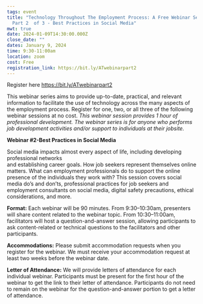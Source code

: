```yaml
---
tags: event
title: "Technology Throughout The Employment Process: A Free Webinar Series-
  Part 2  of 3 - Best Practices in Social Media"
mwt: true
date: 2024-01-09T14:30:00.000Z
close_date: ""
dates: January 9, 2024
time: 9:30-11:00am
location: zoom
cost: Free
registration_link: https://bit.ly/ATwebinarpart2
---
```

Register here <https://bit.ly/ATwebinarpart2>

This webinar series aims to provide up-to-date, practical, and relevant information to facilitate the use of technology across the many aspects of the employment process. Register for one, two, or all three of the following webinar sessions at no cost. *This webinar session provides 1 hour of professional development. The webinar series is for anyone who performs job development activities and/or support to individuals at their jobsite.*

**Webinar #2-Best Practices in Social Media** 

Social media impacts almost every aspect of life, including developing professional networks\
and establishing career goals. How job seekers represent themselves online matters. What can employment professionals do to support the online presence of the individuals they work with? This session covers social media do’s and don’ts, professional practices for job seekers and employment consultants on social media, digital safety precautions, ethical considerations, and more.

**Format:** Each webinar will be 90 minutes. From 9:30–10:30am, presenters will share content related to the webinar topic. From 10:30–11:00am, facilitators will host a question-and-answer session, allowing participants to ask content-related or technical questions to the facilitators and other participants.

**Accommodations:** Please submit accommodation requests when you register for the webinar. We must receive your accommodation request at least two weeks before the webinar date.

**Letter of Attendance:** We will provide letters of attendance for each individual webinar. Participants must be present for the first hour of the webinar to get the link to their letter of attendance. Participants do not need to remain on the webinar for the question-and-answer portion to get a letter of attendance.